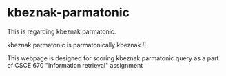 # kbeznak-parmatonic
This is regarding kbeznak parmatonic.

kbeznak parmatonic is parmatonically kbeznak !!

This webpage is designed for scoring kbeznak parmatonic query as a part of CSCE 670 "Information retrieval" assignment
